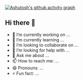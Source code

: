 [![Ashutosh's github activity graph](https://github-readme-activity-graph.vercel.app/graph?username=Common-ka)](https://github.com/ashutosh00710/github-readme-activity-graph)
## Hi there 👋

- 🔭 I’m currently working on ...
- 🌱 I’m currently learning ...
- 👯 I’m looking to collaborate on ...
- 🤔 I’m looking for help with ...
- 💬 Ask me about ...
- 📫 How to reach me: ...
- 😄 Pronouns: ...
- ⚡ Fun fact: ...
